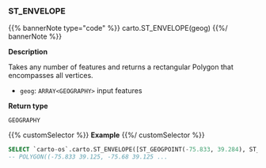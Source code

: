 ### ST_ENVELOPE

{{% bannerNote type="code" %}}
carto.ST_ENVELOPE(geog)
{{%/ bannerNote %}}

**Description**

Takes any number of features and returns a rectangular Polygon that encompasses all vertices.

* `geog`: `ARRAY<GEOGRAPHY>` input features

**Return type**

`GEOGRAPHY`

{{% customSelector %}}
**Example**
{{%/ customSelector %}}

``` sql
SELECT `carto-os`.carto.ST_ENVELOPE([ST_GEOGPOINT(-75.833, 39.284), ST_GEOGPOINT(-75.6, 39.984), ST_GEOGPOINT(-75.221, 39.125)]);
-- POLYGON((-75.833 39.125, -75.68 39.125 ...
```